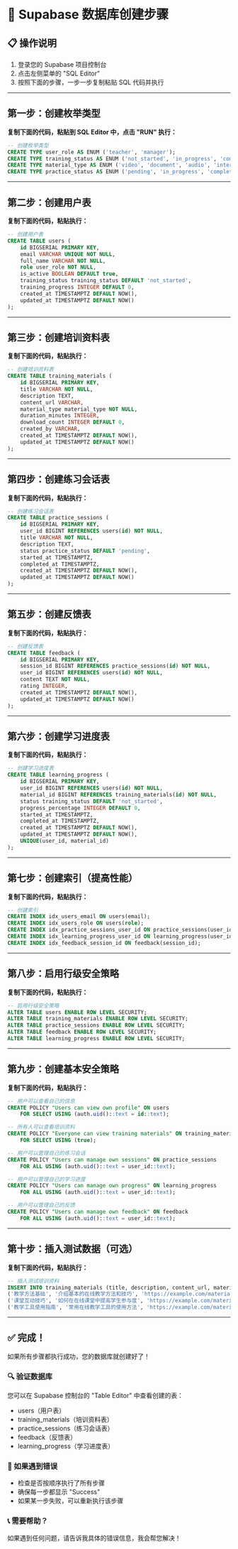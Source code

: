 # 🚀 Supabase 数据库创建步骤

## 📋 操作说明
1. 登录您的 Supabase 项目控制台
2. 点击左侧菜单的 "SQL Editor"
3. 按照下面的步骤，一步一步复制粘贴 SQL 代码并执行

---

## 第一步：创建枚举类型
**复制下面的代码，粘贴到 SQL Editor 中，点击 "RUN" 执行：**

```sql
-- 创建枚举类型
CREATE TYPE user_role AS ENUM ('teacher', 'manager');
CREATE TYPE training_status AS ENUM ('not_started', 'in_progress', 'completed');
CREATE TYPE material_type AS ENUM ('video', 'document', 'audio', 'interactive');
CREATE TYPE practice_status AS ENUM ('pending', 'in_progress', 'completed', 'reviewed');
```

---

## 第二步：创建用户表
**复制下面的代码，粘贴执行：**

```sql
-- 创建用户表
CREATE TABLE users (
    id BIGSERIAL PRIMARY KEY,
    email VARCHAR UNIQUE NOT NULL,
    full_name VARCHAR NOT NULL,
    role user_role NOT NULL,
    is_active BOOLEAN DEFAULT true,
    training_status training_status DEFAULT 'not_started',
    training_progress INTEGER DEFAULT 0,
    created_at TIMESTAMPTZ DEFAULT NOW(),
    updated_at TIMESTAMPTZ DEFAULT NOW()
);
```

---

## 第三步：创建培训资料表
**复制下面的代码，粘贴执行：**

```sql
-- 创建培训资料表
CREATE TABLE training_materials (
    id BIGSERIAL PRIMARY KEY,
    title VARCHAR NOT NULL,
    description TEXT,
    content_url VARCHAR,
    material_type material_type NOT NULL,
    duration_minutes INTEGER,
    download_count INTEGER DEFAULT 0,
    created_by VARCHAR,
    created_at TIMESTAMPTZ DEFAULT NOW(),
    updated_at TIMESTAMPTZ DEFAULT NOW()
);
```

---

## 第四步：创建练习会话表
**复制下面的代码，粘贴执行：**

```sql
-- 创建练习会话表
CREATE TABLE practice_sessions (
    id BIGSERIAL PRIMARY KEY,
    user_id BIGINT REFERENCES users(id) NOT NULL,
    title VARCHAR NOT NULL,
    description TEXT,
    status practice_status DEFAULT 'pending',
    started_at TIMESTAMPTZ,
    completed_at TIMESTAMPTZ,
    created_at TIMESTAMPTZ DEFAULT NOW(),
    updated_at TIMESTAMPTZ DEFAULT NOW()
);
```

---

## 第五步：创建反馈表
**复制下面的代码，粘贴执行：**

```sql
-- 创建反馈表
CREATE TABLE feedback (
    id BIGSERIAL PRIMARY KEY,
    session_id BIGINT REFERENCES practice_sessions(id) NOT NULL,
    user_id BIGINT REFERENCES users(id) NOT NULL,
    content TEXT NOT NULL,
    rating INTEGER,
    created_at TIMESTAMPTZ DEFAULT NOW(),
    updated_at TIMESTAMPTZ DEFAULT NOW()
);
```

---

## 第六步：创建学习进度表
**复制下面的代码，粘贴执行：**

```sql
-- 创建学习进度表
CREATE TABLE learning_progress (
    id BIGSERIAL PRIMARY KEY,
    user_id BIGINT REFERENCES users(id) NOT NULL,
    material_id BIGINT REFERENCES training_materials(id) NOT NULL,
    status training_status DEFAULT 'not_started',
    progress_percentage INTEGER DEFAULT 0,
    started_at TIMESTAMPTZ,
    completed_at TIMESTAMPTZ,
    created_at TIMESTAMPTZ DEFAULT NOW(),
    updated_at TIMESTAMPTZ DEFAULT NOW(),
    UNIQUE(user_id, material_id)
);
```

---

## 第七步：创建索引（提高性能）
**复制下面的代码，粘贴执行：**

```sql
-- 创建索引
CREATE INDEX idx_users_email ON users(email);
CREATE INDEX idx_users_role ON users(role);
CREATE INDEX idx_practice_sessions_user_id ON practice_sessions(user_id);
CREATE INDEX idx_learning_progress_user_id ON learning_progress(user_id);
CREATE INDEX idx_feedback_session_id ON feedback(session_id);
```

---

## 第八步：启用行级安全策略
**复制下面的代码，粘贴执行：**

```sql
-- 启用行级安全策略
ALTER TABLE users ENABLE ROW LEVEL SECURITY;
ALTER TABLE training_materials ENABLE ROW LEVEL SECURITY;
ALTER TABLE practice_sessions ENABLE ROW LEVEL SECURITY;
ALTER TABLE feedback ENABLE ROW LEVEL SECURITY;
ALTER TABLE learning_progress ENABLE ROW LEVEL SECURITY;
```

---

## 第九步：创建基本安全策略
**复制下面的代码，粘贴执行：**

```sql
-- 用户可以查看自己的信息
CREATE POLICY "Users can view own profile" ON users
    FOR SELECT USING (auth.uid()::text = id::text);

-- 所有人可以查看培训资料
CREATE POLICY "Everyone can view training materials" ON training_materials
    FOR SELECT USING (true);

-- 用户可以管理自己的练习会话
CREATE POLICY "Users can manage own sessions" ON practice_sessions
    FOR ALL USING (auth.uid()::text = user_id::text);

-- 用户可以管理自己的学习进度
CREATE POLICY "Users can manage own progress" ON learning_progress
    FOR ALL USING (auth.uid()::text = user_id::text);

-- 用户可以管理自己的反馈
CREATE POLICY "Users can manage own feedback" ON feedback
    FOR ALL USING (auth.uid()::text = user_id::text);
```

---

## 第十步：插入测试数据（可选）
**复制下面的代码，粘贴执行：**

```sql
-- 插入测试培训资料
INSERT INTO training_materials (title, description, content_url, material_type, duration_minutes, created_by) VALUES 
('教学方法基础', '介绍基本的在线教学方法和技巧', 'https://example.com/material1', 'document', 30, 'admin'),
('课堂互动技巧', '如何在在线课堂中提高学生参与度', 'https://example.com/material2', 'video', 45, 'admin'),
('教学工具使用指南', '常用在线教学工具的使用方法', 'https://example.com/material3', 'document', 25, 'admin');
```

---

## ✅ 完成！

如果所有步骤都执行成功，您的数据库就创建好了！

### 🔍 验证数据库
您可以在 Supabase 控制台的 "Table Editor" 中查看创建的表：
- users（用户表）
- training_materials（培训资料表）
- practice_sessions（练习会话表）
- feedback（反馈表）
- learning_progress（学习进度表）

### 🚨 如果遇到错误
- 检查是否按顺序执行了所有步骤
- 确保每一步都显示 "Success" 
- 如果某一步失败，可以重新执行该步骤

### 📞 需要帮助？
如果遇到任何问题，请告诉我具体的错误信息，我会帮您解决！